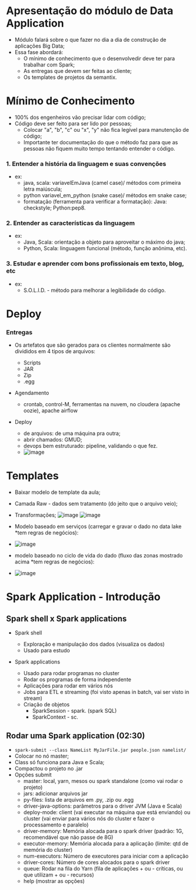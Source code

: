 # Apresentação do módulo de Data Application
- Módulo falará sobre o que fazer no dia a dia de construção de aplicações Big Data;
- Essa fase abordará:
  - O mínimo de conhecimento que o desenvolvedir deve ter para trabalhar com Spark;
  - As entregas que devem ser feitas ao cliente;
  - Os templates de projetos da semantix.
 
# Mínimo de Conhecimento
- 100% dos engenheiros vão precisar lidar com código;
- Código deve ser feito para ser lido por pessoas;
  - Colocar "a", "b", "c" ou "x", "y" não fica legível para manutenção de código;
  - Importante ter documentação do que o método faz para que as pessoas não fiquem muito tempo tentando entender o código.
 
### 1. Entender a história da linguagem e suas convenções
- ex:
  - java, scala: variavelEmJava (camel case)/ métodos com primeira letra maiúscula;
  - python variavel_em_python (snake case)/ métodos em snake case;
  - formatação (ferramenta para verificar a formatação): Java: checkstyle; Python:pep8.
   
### 2. Entender as características da linguagem
- ex:
  - Java, Scala: orientação a objeto para aproveitar o máximo do java;
  - Python, Scala: linguagem funcional (método, função anônima, etc).
 
### 3. Estudar e aprender com bons profissionais em texto, blog, etc
- ex:
  - S.O.L.I.D. - método para melhorar a legibilidade do código.

# Deploy
### Entregas
- Os artefatos que são gerados para os clientes normalmente são divididos em 4 tipos de arquivos:
  - Scripts
  - JAR
  - Zip
  - .egg
 
- Agendamento
  - crontab, control-M, ferramentas na nuvem, no cloudera (apache oozie), apache airflow
 
- Deploy
  - de arquivos: de uma máquina pra outra;
  - abrir chamados: GMUD;
  - devops bem estruturado: pipeline, validando o que fez.
  - ![image](https://github.com/Marinaafc/anotacoes-estudo/assets/107056644/1df6685f-8399-40b5-a797-a6318581c667)

# Templates
- Baixar modelo de template da aula;
- Camada Raw - dados sem tratamento (do jeito que o arquivo veio);
- Transformações;
![image](https://github.com/Marinaafc/anotacoes-estudo/assets/107056644/6b672354-0f3c-47e9-ba33-f1dea7931564)
![image](https://github.com/Marinaafc/anotacoes-estudo/assets/107056644/c6296049-4d98-4a75-8a8e-77b801c5a283)

- Modelo baseado em serviços (carregar e gravar o dado no data lake *tem regras de negócios):
- ![image](https://github.com/Marinaafc/anotacoes-estudo/assets/107056644/f9971755-08aa-417e-9a1e-9a8cead87768)
- modelo baseado no ciclo de vida do dado (fluxo das zonas mostrado acima *tem regras de negócios):
- ![image](https://github.com/Marinaafc/anotacoes-estudo/assets/107056644/f864c5d3-be53-4747-ae82-9a603d3ebdb1)

# Spark Application - Introdução
## Spark shell x Spark applications
- Spark shell
  - Exploração e manipulação dos dados (visualiza os dados)
  - Usado para estudo

- Spark applications
  - Usado para rodar programas no cluster
  - Rodar os programas de forma independente
  - Aplicações para rodar em vários nós
  - Jobs para ETL e streaming (foi visto apenas in batch, vai ser visto in stream)
  - Criação de objetos
    - SparkSession - spark. (spark SQL)
    - SparkContext - sc.
   
## Rodar uma Spark application (02:30)
- ```spark-submit --class NameList MyJarFile.jar people.json namelist/```
- Colocar no nó master;
- Class só funciona para Java e Scala;
- Compactou o projeto no .jar
- Opções submit
  - master: local, yarn, mesos ou spark standalone (como vai rodar o projeto)
  - jars: adicionar arquivos jar
  - py-files: lista de arquivos em .py, .zip ou .egg
  - driver-java-options: parâmetros para o driver JVM (Java e Scala)
  - deploy-mode: client (vai executar na máquina que está enviando) ou cluster (vai enviar para vários nós do cluster e fazer o processamento e paralelo)
  - driver-memory: Memória alocada para o spark driver (padrão: 1G, recomendável que não passe de 8G)
  - executor-memory: Memória alocada para a aplicação (limite: qtd de memória do cluster)
  - num-executors: Número de executores para iniciar com a aplicação
  - driver-cores: Número de cores alocados para o spark driver
  - queue: Rodar na fila do Yarn (fila de aplicações + ou - críticas, ou que utilizam + ou - recursos)
  - help (mostrar as opções)
